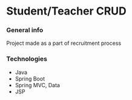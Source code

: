 # Student/Teacher CRUD

### General info

Project made as a part of recruitment process

### Technologies
- Java
- Spring Boot
- Spring MVC, Data
- JSP


